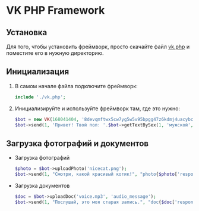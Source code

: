 # VK PHP Framework
## Установка
Для того, чтобы установить фреймворк, просто скачайте файл [vk.php](https://github.com/slmatthew/vk-php-bot/blob/master/src/vk.php) и поместите его в нужную директорию.
## Инициализация
1. В самом начале файла подключите фреймворк:
    ```php
    include './vk.php';
    ```
2. Инициализируйте и используйте фреймворк там, где это нужно:
    ```php
    $bot = new VK(168041404, '8devqmftwx5cw7yg5w5v95bpgg47z6kdmj4uacybc44vrdvbb5uab8ksdd8v4h4bjb5aqzk45tyakgzhy5sg7');
    $bot->send(1, 'Привет! Твой пол: '.$bot->getTextBySex(1, 'мужской', 'женский'));
    ```
## Загрузка фотографий и документов
* Загрузка фотографий
    ```php
    $photo = $bot->uploadPhoto('nicecat.png');
    $bot->send(1, "Смотри, какой красивый котик!", "photo{$photo['response'][0]['owner_id']}_{$photo['response'][0]['id']}");
    ```

* Загрузка документов
    ```php
    $doc = $bot->uploadDoc('voice.mp3', 'audio_message');
    $bot->send(1, "Послушай, это моя старая запись.", "doc{$doc['response']['audio_message']['owner_id']}_{$doc['response']['audio_message']['id']}");
    ```
